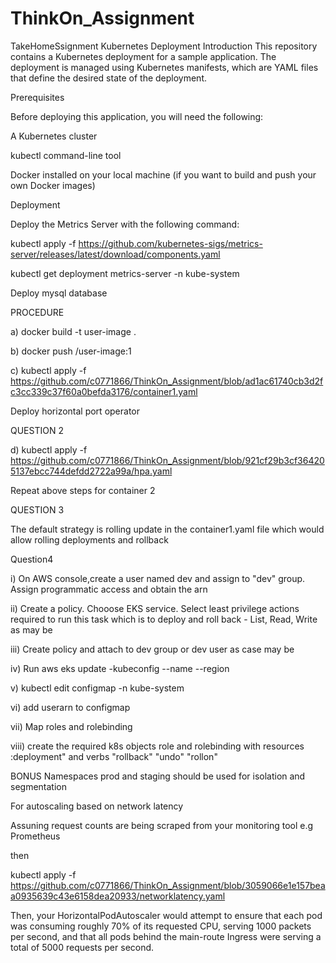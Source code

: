# ThinkOn_Assignment
TakeHomeSsignment
Kubernetes Deployment
Introduction
This repository contains a Kubernetes deployment for a sample application. The deployment is managed using Kubernetes manifests, which are YAML files that define the desired state of the deployment.

Prerequisites

Before deploying this application, you will need the following:

A Kubernetes cluster

kubectl command-line tool

Docker installed on your local machine (if you want to build and push your own Docker images)


Deployment

Deploy the Metrics Server with the following command:

kubectl apply -f https://github.com/kubernetes-sigs/metrics-server/releases/latest/download/components.yaml

kubectl get deployment metrics-server -n kube-system

Deploy mysql database

  
PROCEDURE

a) docker build -t user-image .

b) docker push <docker-hub-registry>/user-image:1

c) kubectl apply -f https://github.com/c0771866/ThinkOn_Assignment/blob/ad1ac61740cb3d2fc3cc339c37f60a0befda3176/container1.yaml

Deploy horizontal port operator

QUESTION 2

d) kubectl apply -f https://github.com/c0771866/ThinkOn_Assignment/blob/921cf29b3cf364205137ebcc744defdd2722a99a/hpa.yaml

Repeat above steps for container 2

QUESTION 3

The default strategy is rolling update in the container1.yaml file which would allow  rolling deployments and rollback

Question4

i) On AWS console,create a user named dev and assign to "dev" group. Assign programmatic access and obtain the arn

ii) Create a policy. Chooose EKS service. Select least privilege actions required to run this task which is to deploy and roll back - List, Read, Write as may be

iii) Create policy and attach to dev group or dev user as case may be

iv) Run aws eks update -kubeconfig --name<cllustername> --region<regionName>

v) kubectl edit configmap -n kube-system

vi) add userarn to configmap

vii) Map roles and rolebinding

viii) create the required k8s objects role and rolebinding with resources :deployment" and verbs "rollback" "undo" "rollon"

BONUS
Namespaces prod and staging should be used for isolation and segmentation


For autoscaling based on network latency

Assuning request counts are being scraped from your monitoring tool e.g Prometheus

then

kubectl apply -f https://github.com/c0771866/ThinkOn_Assignment/blob/3059066e1e157beaa0935639c43e6158dea20933/networklatency.yaml

Then, your HorizontalPodAutoscaler would attempt to ensure that each pod was consuming roughly 70% of its requested CPU, serving 1000 packets per second, and that all pods behind the main-route Ingress were serving a total of 5000 requests per second.
